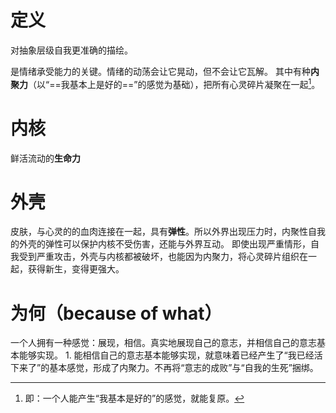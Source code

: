 # 定义
对抽象层级自我更准确的描绘。

是情绪承受能力的关键。情绪的动荡会让它晃动，但不会让它瓦解。
其中有种**内聚力**（以“==我基本上是好的==”的感觉为基础），把所有心灵碎片凝聚在一起[^1]。
# 内核
鲜活流动的**生命力**
# 外壳
皮肤，与心灵的的血肉连接在一起，具有**弹性**。所以外界出现压力时，内聚性自我的外壳的弹性可以保护内核不受伤害，还能与外界互动。
即使出现严重情形，自我受到严重攻击，外壳与内核都被破坏，也能因为内聚力，将心灵碎片组织在一起，获得新生，变得更强大。
# 为何（because of what）
一个人拥有一种感觉：展现，相信。真实地展现自己的意志，并相信自己的意志基本能够实现。
	1. 能相信自己的意志基本能够实现，就意味着已经产生了“我已经活下来了”的基本感觉，形成了内聚力。不再将“意志的成败”与“自我的生死”捆绑。

[^1]: 即：一个人能产生“我基本是好的”的感觉，就能复原。